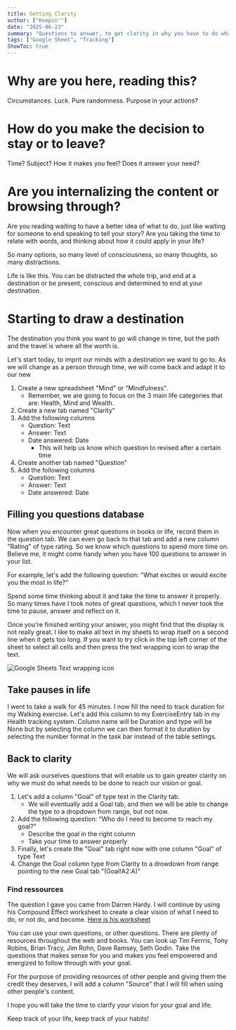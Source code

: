 ```yaml
---
title: Getting Clarity
author: ["Keepin'"]
date: "2025-06-23"
summary: "Questions to answer, to get clarity in why you have to do what you say you want to do"
tags: ["Google Sheet", "Tracking"]
ShowToc: true
---
```


# Why are you here, reading this?
Circumstances. Luck. Pure randomness. Purpose in your actions?

# How do you make the decision to stay or to leave?
Time? Subject? How it makes you feel? Does it answer your need?

# Are you internalizing the content or browsing through?
Are you reading waiting to have a better idea of what to do, just like waiting for someone to end speaking to tell your story?
Are you taking the time to relate with words, and thinking about how it could apply in your life?

So many options, so many level of consciousness, so many thoughts, so many distractions.

Life is like this. You can be distracted the whole trip, and end at a destination or be present, conscious and determined to end at your destination.

# Starting to draw a destination
The destination you think you want to go will change in time, but the path and the travel is where all the worth is.

Let's start today, to imprit our minds with a destination we want to go to. As we will change as a person through time, we will come back and adapt it to our new 

1. Create a new spreadsheet "Mind" or "Mindfulness".
    - Remember, we are going to focus on the 3 main life categories that are: Health, Mind and Wealth.
2. Create a new tab named "Clarity"
3. Add the following columns
    - Question: Text
    - Answer: Text
    - Date answered: Date
        - This will help us know which question to revised after a certain time
4. Create another tab named "Question"
5. Add the following columns
    - Question: Text
    - Answer: Text
    - Date answered: Date

## Filling you questions database
Now when you encounter great questions in books or life, record them in the question tab. We can even go back to that tab and add a new column "Rating" of type rating. So we know which questions to spend more time on.
Believe me, it might come handy when you have 100 questions to answer in your list.

For example, let's add the following question: "What excites or would excite you the most in life?"

Spend some time thinking about it and take the time to answer it properly. So many times have I took notes of great questions, which I never took the time to pause, answer and reflect on it.

Once you're finished writing your answer, you might find that the display is not really great. I like to make all text in my sheets to wrap itself on a second line when it gets too long. If you want to try click in the top left corner of the sheet to select all cells and then press the text wrapping icon to wrap the text.

![Google Sheets Text wrapping icon](/posts/2025/06/2025-06-23_Getting-Clarity_text-wrapping.png)

## Take pauses in life
I went to take a walk for 45 minutes. I now fill the need to track duration for my Walking exercise. Let's add this column to my ExerciseEntry tab in my Health tracking system. Column name will be Duration and type will be None but by selecting the column we can then format it to duration by selecting the number format in the task bar instead of the table settings.

## Back to clarity
We will ask ourselves questions that will enable us to gain greater clarity on why we must do what needs to be done to reach our vision or goal.

1. Let's add a column "Goal" of type text in the Clarity tab.
    - We will eventually add a Goal tab, and then we will be able to change the type to a dropdown from range, but not now.
2. Add the following question: "Who do I need to become to reach my goal?"
    - Describe the goal in the right column
    - Take your time to answer properly
3. Finally, let's create the "Goal" tab right now with one column "Goal" of type Text
4. Change the Goal column type from Clarity to a drowdown from range pointing to the new Goal tab "(Goal!A2:A)"

### Find ressources
The question I gave you came from Darren Hardy. I will continue by using his Compound Effect worksheet to create a clear vision of what I need to do, or not do, and become.
[Here is his worksheet](https://darrenhardy.com/resources/compound-effect/The-Compound-Effect-Worksheets_DarrenHardy.pdf)

You can use your own questions, or other questions. There are plenty of resources throughout the web and books. You can look up Tim Ferrris, Tony Robins, Brian Tracy, Jim Rohn, Dave Ramsey, Seth Godin.
Take the questions that makes sense for you and makes you feel empowered and energized to follow through with your goal.

For the purpose of providing resources of other people and giving them the credit they deserves, I will add a column "Source" that I will fill when using other people's content.

I hope you will take the time to clarify your vision for your goal and life.

Keep track of your life, keep track of your habits!